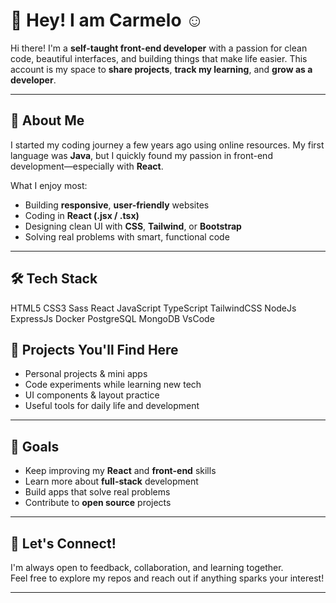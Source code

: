 # 👋 Hey! I am Carmelo ☺️

Hi there! I'm a **self-taught front-end developer** with a passion for clean code, beautiful interfaces, and building things that make life easier. This account is my space to **share projects**, **track my learning**, and **grow as a developer**.

---

## 🧠 About Me

I started my coding journey a few years ago using online resources. My first language was **Java**, but I quickly found my passion in front-end development—especially with **React**.

What I enjoy most:
- Building **responsive**, **user-friendly** websites
- Coding in **React (.jsx / .tsx)**
- Designing clean UI with **CSS**, **Tailwind**, or **Bootstrap**
- Solving real problems with smart, functional code

---

## 🛠️ Tech Stack

HTML5
CSS3
Sass
React
JavaScript
TypeScript
TailwindCSS
NodeJs
ExpressJs
Docker
PostgreSQL
MongoDB
VsCode


## 🚀 Projects You'll Find Here

- Personal projects & mini apps  
- Code experiments while learning new tech  
- UI components & layout practice  
- Useful tools for daily life and development  

---

## 🎯 Goals

- Keep improving my **React** and **front-end** skills  
- Learn more about **full-stack** development  
- Build apps that solve real problems  
- Contribute to **open source** projects  

---

## 🤝 Let's Connect!

I'm always open to feedback, collaboration, and learning together.  
Feel free to explore my repos and reach out if anything sparks your interest!

---
